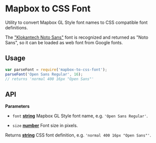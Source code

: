 # Mapbox to CSS Font

Utility to convert Mapbox GL Style font names to CSS compatible font definitions.

The ["Klokantech Noto Sans"](https://github.com/klokantech/klokantech-gl-fonts) font is recognized and returned as "Noto Sans", so it can be loaded as web font from Google fonts.

## Usage

```js
var parseFont = require('mapbox-to-css-font');
parseFont('Open Sans Regular', 16);
// returns 'normal 400 16px "Open Sans"'
```

## API

**Parameters**

-  `font` **[string](https://developer.mozilla.org/en-US/docs/Web/JavaScript/Reference/Global_Objects/String)** Mapbox GL Style font name, e.g. `'Open Sans Regular'`.

-  `size` **[number](https://developer.mozilla.org/en-US/docs/Web/JavaScript/Reference/Global_Objects/Number)** Font size in pixels.

Returns **[string](https://developer.mozilla.org/en-US/docs/Web/JavaScript/Reference/Global_Objects/String)** CSS font definition, e.g. `'normal 400 16px "Open Sans"'`.
